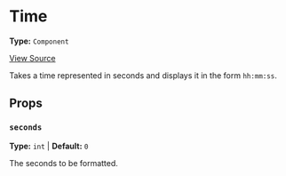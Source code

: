 # Time

**Type:** `Component`

[View Source](../../../../../../vime-complete/src/plugins/controls/control/time/Time.svelte)

Takes a time represented in seconds and displays it in the form `hh:mm:ss`.

## Props

### `seconds`

**Type:** `int` | **Default:** `0`

The seconds to be formatted.
